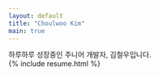 ```yaml
---
layout: default
title: "Choulwoo Kim"
main: true
---
```

<div class="intro-animation">
<section class="explanation">
    <div class="intro-link">
                하루하루 성장중인 주니어 개발자, 김철우입니다.
    </div>
</section>
</div>
{% include resume.html %}
